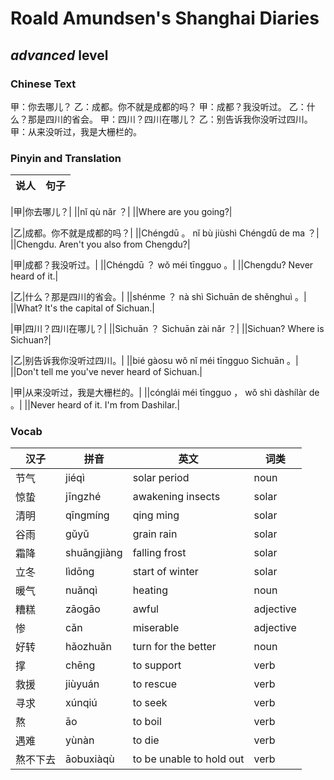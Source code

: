 # Roald Amundsen's Shanghai Diaries
## *advanced* level

### Chinese Text
甲：你去哪儿？
乙：成都。你不就是成都的吗？
甲：成都？我没听过。
乙：什么？那是四川的省会。
甲：四川？四川在哪儿？
乙：别告诉我你没听过四川。
甲：从来没听过，我是大栅栏的。

### Pinyin and Translation
|说人|句子|
|----|----|

|甲|你去哪儿？|
||nǐ qù nǎr ？|
||Where are you going?|

|乙|成都。你不就是成都的吗？|
||Chéngdū 。 nǐ bù jiùshì Chéngdū de ma ？|
||Chengdu. Aren't you also from Chengdu?|

|甲|成都？我没听过。|
||Chéngdū ？ wǒ méi tīngguo 。|
||Chengdu? Never heard of it.|

|乙|什么？那是四川的省会。|
||shénme ？ nà shì Sìchuān de shěnghuì 。|
||What? It's the capital of Sichuan.|

|甲|四川？四川在哪儿？|
||Sìchuān ？ Sìchuān zài nǎr ？|
||Sichuan? Where is Sichuan?|

|乙|别告诉我你没听过四川。|
||bié gàosu wǒ nǐ méi tīngguo Sìchuān 。|
||Don't tell me you've never heard of Sichuan.|

|甲|从来没听过，我是大栅栏的。|
||cónglái méi tīngguo ， wǒ shì dàshílàr de 。|
||Never heard of it. I'm from Dashilar.|
### Vocab
|汉子|拼音|英文|词类|
|----|----|----|----|
|节气|jiéqì|solar period|noun|
|惊蛰|jīngzhé|awakening insects|solar|
|清明|qīngmíng|qing ming|solar|
|谷雨|gǔyǔ|grain rain|solar|
|霜降|shuāngjiàng|falling frost|solar|
|立冬|lìdōng|start of winter|solar|
|暖气|nuǎnqì|heating|noun|
|糟糕|zāogāo|awful|adjective|
|惨|cǎn|miserable|adjective|
|好转|hǎozhuǎn|turn for the better|noun|
|撑|chēng|to support|verb|
|救援|jiùyuán|to rescue|verb|
|寻求|xúnqiú|to seek|verb|
|熬|āo|to boil|verb|
|遇难|yùnàn|to die|verb|
|熬不下去|āobuxiàqù|to be unable to hold out|verb|